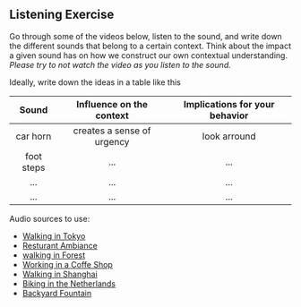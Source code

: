 ## Listening Exercise
Go through some of the videos below, listen to the sound, and write down the different sounds that belong to a certain context. Think about the impact a given sound has on how we construct our own contextual understanding. *Please try to not watch the video as you listen to the sound.*


Ideally, write down the ideas in a table like this

| Sound | Influence on the context | Implications for your behavior |
| :---: | :---: | :---: |
| car horn | creates a sense of urgency | look arround | 
| foot steps | ... | ... |
| ... | ... |... |
|  ... |  ... |... |


Audio sources to use: 
- [Walking in Tokyo](https://www.youtube.com/watch?v=Et7O5-CzJZg)  
- [Resturant Ambiance](https://www.youtube.com/watch?v=xY0GEpbWreY)  
- [walking in Forest](https://www.youtube.com/watch?v=I-zPNQYHSvU)  
- [Working in a Coffe Shop](https://www.youtube.com/watch?v=714HdIgMt1g)  
- [Walking in Shanghai](https://www.youtube.com/watch?v=2uQ58Xwx1V4)  
- [Biking in the Netherlands](https://www.youtube.com/watch?v=siomblak2TI)   
- [Backyard Fountain](https://www.youtube.com/watch?v=Ez1f6Vp_UYk)  


